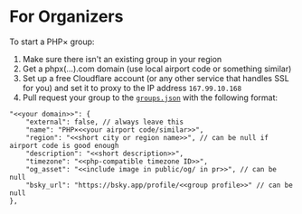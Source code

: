 # For Organizers

To start a PHP× group:

1. Make sure there isn't an existing group in your region
2. Get a phpx(…).com domain (use local airport code or something similar)
3. Set up a free Cloudflare account (or any other service that handles SSL for you) and set it to proxy
   to the IP address `167.99.10.168`
3. Pull request your group to the [`groups.json`](https://github.com/phpx-foundation/website/blob/main/groups.json)
   with the following format:

```json5
"<<your domain>>": {
    "external": false, // always leave this
    "name": "PHP×<<your airport code/similar>>",
    "region": "<<short city or region name>>", // can be null if airport code is good enough
    "description": "<<short description>>",
    "timezone": "<<php-compatible timezone ID>>",
    "og_asset": "<<include image in public/og/ in pr>>", // can be null
    "bsky_url": "https://bsky.app/profile/<<group profile>>" // can be null
},
```
